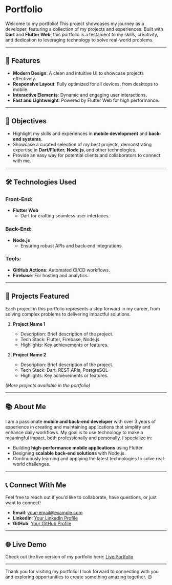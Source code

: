 # Portfolio

Welcome to my portfolio! This project showcases my journey as a developer, featuring a collection of my projects and experiences. Built with **Dart** and **Flutter Web**, this portfolio is a testament to my skills, creativity, and dedication to leveraging technology to solve real-world problems.

---

## 🚀 Features

- **Modern Design**: A clean and intuitive UI to showcase projects effectively.
- **Responsive Layout**: Fully optimized for all devices, from desktops to mobile.
- **Interactive Elements**: Dynamic and engaging user interactions.
- **Fast and Lightweight**: Powered by Flutter Web for high performance.

---

## 🎯 Objectives

- Highlight my skills and experiences in **mobile development** and **back-end systems**.
- Showcase a curated selection of my best projects, demonstrating expertise in **Dart/Flutter**, **Node.js**, and other technologies.
- Provide an easy way for potential clients and collaborators to connect with me.

---

## 🛠️ Technologies Used

### Front-End:
- **Flutter Web**
  - Dart for crafting seamless user interfaces.

### Back-End:
- **Node.js**
  - Ensuring robust APIs and back-end integrations.

### Tools:
- **GitHub Actions**: Automated CI/CD workflows.
- **Firebase**: For hosting and analytics.

---

## 🌟 Projects Featured

Each project in this portfolio represents a step forward in my career, from solving complex problems to delivering impactful solutions.

1. **Project Name 1**
   - Description: Brief description of the project.
   - Tech Stack: Flutter, Firebase, Node.js
   - Highlights: Key achievements or features.

2. **Project Name 2**
   - Description: Brief description of the project.
   - Tech Stack: Dart, REST APIs, PostgreSQL
   - Highlights: Key achievements or features.

*(More projects available in the portfolio)*

---

## 📚 About Me

I am a passionate **mobile and back-end developer** with over 3 years of experience in creating and maintaining applications that simplify and enhance daily workflows. My goal is to use technology to make a meaningful impact, both professionally and personally. I specialize in:

- Building **high-performance mobile applications** using Flutter.
- Designing **scalable back-end solutions** with Node.js.
- Continuously learning and applying the latest technologies to solve real-world challenges.

---

## 📞 Connect With Me

Feel free to reach out if you'd like to collaborate, have questions, or just want to connect!

- **Email**: [your-email@example.com](mailto:your-email@example.com)
- **LinkedIn**: [Your LinkedIn Profile](https://www.linkedin.com/in/your-profile)
- **GitHub**: [Your GitHub Profile](https://github.com/your-username)

---

## 🌐 Live Demo

Check out the live version of my portfolio here:
[Live Portfolio](https://your-portfolio-link.com)

---

Thank you for visiting my portfolio! I look forward to connecting with you and exploring opportunities to create something amazing together. 😊

